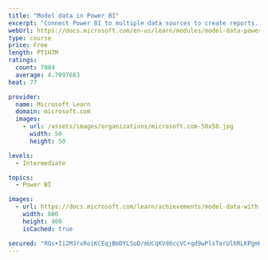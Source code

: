```yaml
---
title: "Model data in Power BI"
excerpt: "Connect Power BI to multiple data sources to create reports. Define the relationship between your data sources."
webUrl: https://docs.microsoft.com/en-us/learn/modules/model-data-power-bi/
type: course
price: Free
length: PT1H7M
ratings:
  count: 7084
  average: 4.7097683
heat: 77

provider:
  name: Microsoft Learn
  domain: microsoft.com
  images:
    - url: /assets/images/organizations/microsoft.com-50x50.jpg
      width: 50
      height: 50

levels:
  - Intermediate

topics:
  - Power BI

images:
  - url: https://docs.microsoft.com/learn/achievements/model-data-with-power-bi-desktop-social.png
    width: 800
    height: 400
    isCached: true

secured: "ROs+Ii2MJrxRoiKCEqjBmDYLSoD/mUCqKVd6ccVC+qd9wPlsTerUlhRLKPgmHLirtuAsK1xm63znEYDG2oqN0wHxbirVJdhOtrzXdXg0DFz8q2ELP7Gssd9k3V4Q9lNsc5U5LGTC4SzZTPUQbnaBBQjUPROOMutJtzmwBVW640Md4STp/lqawdMh2sn3EwACnKZT4x9hq5rjuZgwNjwI9Ij0se4yl1eu58XIr8AbU3F9U9OYfWkwb/5JE04Py3rWO0WqXcKx2bPX31CeEToi6Dj/4ybtisCsNFcWoQJ4yorwq0RlHctaTl3m0nvVLk9xNghvPvuNEjBkrO96zlu65rs71H3D2Nj27pLMpEvdWMHVYNGWWuBVLFQG6j+NvHEl1D7X/IWp5AGlHEZRKIVkrUFyAYPJ/XtMW65dXUFmdu0=;VuhcQMjvJfVykM0XB7ii0A=="
---
```


